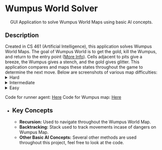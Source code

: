 # Wumpus World Solver
<p align="center">
GUI Application to solve Wumpus World Maps using basic AI concepts.
</p>

<h3><b><big>Description</big></b></h3>
Created in CS 461 (Artificial Intelligence), this application solves Wumpus World Maps. The goal of Wumpus World is to get the gold, kill the Wumpus, and return to the entry point (<a href="https://cis.temple.edu/~giorgio/cis587/readings/wumpus.shtml">More Info</a>). Cells adjacent to pits give a breeze, the Wumpus gives a stench, and the gold gives glitter. This application compares and maps these states throughout the game to determine the next move. Below are screenshots of various map difficulties: 

<details> 
  <summary>Hard</summary>
  <p align="center">
    <img src="https://raw.githubusercontent.com/xadamxk/Class-Work/master/WumpusWorldMapSolver/Example1.gif" title="WWS Screenshot1" />
  </p>
</details>

<details> 
  <summary>Intermediate</summary>
  <p align="center">
    <img src="https://raw.githubusercontent.com/xadamxk/Class-Work/master/WumpusWorldMapSolver/Example2.gif" title="WWS Screenshot2" />
  </p>
</details>

<details> 
  <summary>Easy</summary>
  <p align="center">
    <img src="https://raw.githubusercontent.com/xadamxk/Class-Work/master/WumpusWorldMapSolver/Example3.gif" title="WWS Screenshot3" />
  </p>
</details>
</p>


Code for runner agent: <a href="https://github.com/xadamxk/Class-Work/blob/master/WumpusWorldMapSolver/GridWorldCode/framework/info/gridworld/actor/RandomAgent.java">Here</a>
Code for Wumpus map: <a href="https://github.com/xadamxk/Class-Work/blob/master/WumpusWorldMapSolver/GridWorldCode/framework/info/gridworld/world/WumpusWorld.java">Here</a>

<ul><li><h3><b><big>Key Concepts</big></b></h3>
<ul><li><b>Recursion:</b> Used to navigate throughout the Wumpus World Map.</li></ul>
<ul><li><b>Backtracking:</b> Stack used to track movements incase of dangers on Wumpus Map.</li></ul>
<ul><li><b>Other Basic AI Concepts:</b> Several other methods are used throughout this project, feel free to look at the code.</li></ul>


</li></ul>

